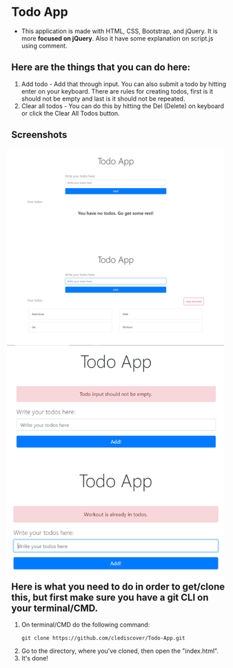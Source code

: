# Todo App

- This application is made with HTML, CSS, Bootstrap, and jQuery. It is more **focused on jQuery**. Also it have some explanation on script.js using comment.

## Here are the things that you can do here:
  1. Add todo - Add that through input. You can also submit a todo by hitting enter on your keyboard. There are rules for creating todos, first is it should not be empty and last is it should not be repeated.
  2. Clear all todos - You can do this by hitting the Del (Delete) on keyboard or click the Clear All Todos button.

## Screenshots
  <img src="img/no-todos.png" alt="No todos" style="float: right; margin-right: 10px;"><img src="img/with-some-todos.png" alt="With some todos" style="float: right; margin-right: 10px;"><img src="img/adding-todo-that-is-empty.png" alt="Adding todos that is empty" style="float: right; margin-right: 10px;"><img src="img/adding-todo-that-already-exist.png" alt="Adding todos that already exist" style="float: right; margin-right: 10px;">

## Here is what you need to do in order to get/clone this, but first make sure you have a git CLI on your terminal/CMD.
  1. On terminal/CMD do the following command:
      ``` 
      git clone https://github.com/clediscover/Todo-App.git 
      ```
  2. Go to the directory, where you've cloned, then open the "index.html".
  3. It's done!

